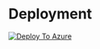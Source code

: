 # Deployment

[![Deploy To Azure](https://aka.ms/deploytoazurebutton)](https://portal.azure.com/#create/Microsoft.Template/uri/https%3A%2F%2Fraw.githubusercontent.com%2Fshksin%2Fazureopenai-assistantapi-streamlit%2Fmaster%2Fazuredeploy.json)